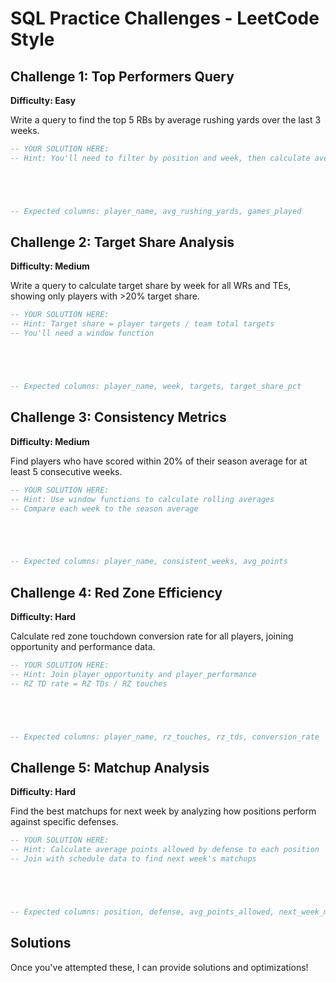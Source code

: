 # SQL Practice Challenges - LeetCode Style

## Challenge 1: Top Performers Query
**Difficulty: Easy**

Write a query to find the top 5 RBs by average rushing yards over the last 3 weeks.

```sql
-- YOUR SOLUTION HERE:
-- Hint: You'll need to filter by position and week, then calculate averages





-- Expected columns: player_name, avg_rushing_yards, games_played
```

## Challenge 2: Target Share Analysis
**Difficulty: Medium**

Write a query to calculate target share by week for all WRs and TEs, showing only players with >20% target share.

```sql
-- YOUR SOLUTION HERE:
-- Hint: Target share = player targets / team total targets
-- You'll need a window function





-- Expected columns: player_name, week, targets, target_share_pct
```

## Challenge 3: Consistency Metrics
**Difficulty: Medium**

Find players who have scored within 20% of their season average for at least 5 consecutive weeks.

```sql
-- YOUR SOLUTION HERE:
-- Hint: Use window functions to calculate rolling averages
-- Compare each week to the season average





-- Expected columns: player_name, consistent_weeks, avg_points
```

## Challenge 4: Red Zone Efficiency
**Difficulty: Hard**

Calculate red zone touchdown conversion rate for all players, joining opportunity and performance data.

```sql
-- YOUR SOLUTION HERE:
-- Hint: Join player_opportunity and player_performance
-- RZ TD rate = RZ TDs / RZ touches





-- Expected columns: player_name, rz_touches, rz_tds, conversion_rate
```

## Challenge 5: Matchup Analysis
**Difficulty: Hard**

Find the best matchups for next week by analyzing how positions perform against specific defenses.

```sql
-- YOUR SOLUTION HERE:
-- Hint: Calculate average points allowed by defense to each position
-- Join with schedule data to find next week's matchups





-- Expected columns: position, defense, avg_points_allowed, next_week_matchup
```

## Solutions
Once you've attempted these, I can provide solutions and optimizations!